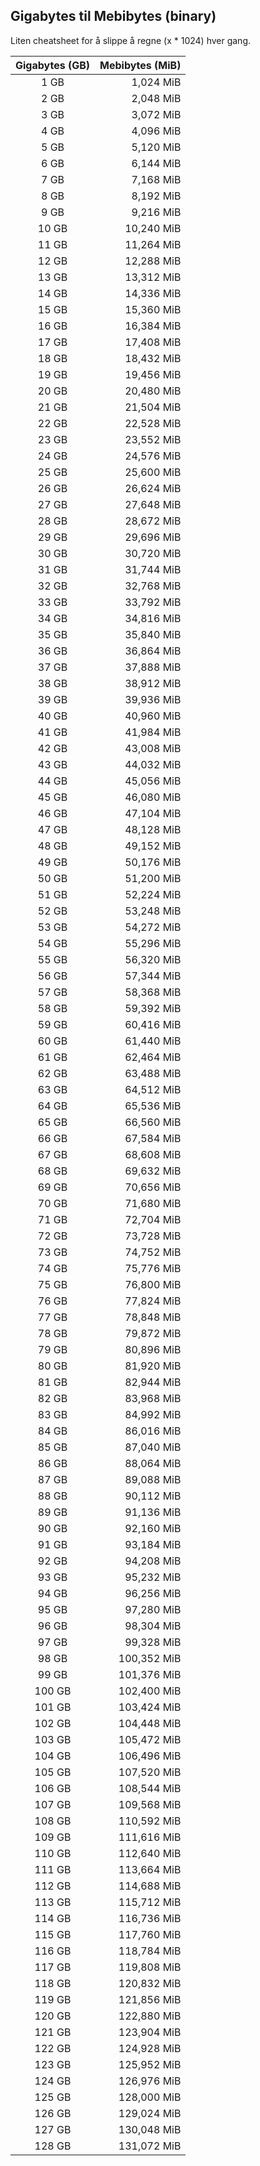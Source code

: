 ## Gigabytes til Mebibytes (binary)
Liten cheatsheet for å slippe å regne (x * 1024) hver gang.

Gigabytes (GB) | Mebibytes (MiB)
:---: | ---:
1 GB | 1,024 MiB
2 GB | 2,048 MiB
3 GB | 3,072 MiB
4 GB | 4,096 MiB
5 GB | 5,120 MiB
6 GB | 6,144 MiB
7 GB | 7,168 MiB
8 GB | 8,192 MiB
9 GB | 9,216 MiB
10 GB | 10,240 MiB
11 GB | 11,264 MiB
12 GB | 12,288 MiB
13 GB | 13,312 MiB
14 GB | 14,336 MiB
15 GB | 15,360 MiB
16 GB | 16,384 MiB
17 GB | 17,408 MiB
18 GB | 18,432 MiB
19 GB | 19,456 MiB
20 GB | 20,480 MiB
21 GB | 21,504 MiB
22 GB | 22,528 MiB
23 GB | 23,552 MiB
24 GB | 24,576 MiB
25 GB | 25,600 MiB
26 GB | 26,624 MiB
27 GB | 27,648 MiB
28 GB | 28,672 MiB
29 GB | 29,696 MiB
30 GB | 30,720 MiB
31 GB | 31,744 MiB
32 GB | 32,768 MiB
33 GB | 33,792 MiB
34 GB | 34,816 MiB
35 GB | 35,840 MiB
36 GB | 36,864 MiB
37 GB | 37,888 MiB
38 GB | 38,912 MiB
39 GB | 39,936 MiB
40 GB | 40,960 MiB
41 GB | 41,984 MiB
42 GB | 43,008 MiB
43 GB | 44,032 MiB
44 GB | 45,056 MiB
45 GB | 46,080 MiB
46 GB | 47,104 MiB
47 GB | 48,128 MiB
48 GB | 49,152 MiB
49 GB | 50,176 MiB
50 GB | 51,200 MiB
51 GB | 52,224 MiB
52 GB | 53,248 MiB
53 GB | 54,272 MiB
54 GB | 55,296 MiB
55 GB | 56,320 MiB
56 GB | 57,344 MiB
57 GB | 58,368 MiB
58 GB | 59,392 MiB
59 GB | 60,416 MiB
60 GB | 61,440 MiB
61 GB | 62,464 MiB
62 GB | 63,488 MiB
63 GB | 64,512 MiB
64 GB | 65,536 MiB
65 GB | 66,560 MiB
66 GB | 67,584 MiB
67 GB | 68,608 MiB
68 GB | 69,632 MiB
69 GB | 70,656 MiB
70 GB | 71,680 MiB
71 GB | 72,704 MiB
72 GB | 73,728 MiB
73 GB | 74,752 MiB
74 GB | 75,776 MiB
75 GB | 76,800 MiB
76 GB | 77,824 MiB
77 GB | 78,848 MiB
78 GB | 79,872 MiB
79 GB | 80,896 MiB
80 GB | 81,920 MiB
81 GB | 82,944 MiB
82 GB | 83,968 MiB
83 GB | 84,992 MiB
84 GB | 86,016 MiB
85 GB | 87,040 MiB
86 GB | 88,064 MiB
87 GB | 89,088 MiB
88 GB | 90,112 MiB
89 GB | 91,136 MiB
90 GB | 92,160 MiB
91 GB | 93,184 MiB
92 GB | 94,208 MiB
93 GB | 95,232 MiB
94 GB | 96,256 MiB
95 GB | 97,280 MiB
96 GB | 98,304 MiB
97 GB | 99,328 MiB
98 GB | 100,352 MiB
99 GB | 101,376 MiB
100 GB | 102,400 MiB
101 GB | 103,424 MiB
102 GB | 104,448 MiB
103 GB | 105,472 MiB
104 GB | 106,496 MiB
105 GB | 107,520 MiB
106 GB | 108,544 MiB
107 GB | 109,568 MiB
108 GB | 110,592 MiB
109 GB | 111,616 MiB
110 GB | 112,640 MiB
111 GB | 113,664 MiB
112 GB | 114,688 MiB
113 GB | 115,712 MiB
114 GB | 116,736 MiB
115 GB | 117,760 MiB
116 GB | 118,784 MiB
117 GB | 119,808 MiB
118 GB | 120,832 MiB
119 GB | 121,856 MiB
120 GB | 122,880 MiB
121 GB | 123,904 MiB
122 GB | 124,928 MiB
123 GB | 125,952 MiB
124 GB | 126,976 MiB
125 GB | 128,000 MiB
126 GB | 129,024 MiB
127 GB | 130,048 MiB
128 GB | 131,072 MiB
